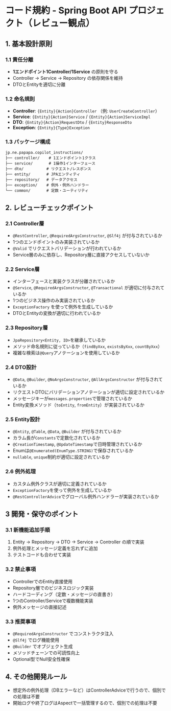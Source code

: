 <!-- I want to review in Japanese. -->

# コード規約 - Spring Boot API プロジェクト（レビュー観点）

## 1. 基本設計原則

### 1.1 責任分離
- **1エンドポイント1Controller/1Service** の原則を守る
- Controller → Service → Repository の依存関係を維持
- DTOとEntityを適切に分離

### 1.2 命名規則
- **Controller**: `{Entity}{Action}Controller` （例: `UserCreateController`）
- **Service**: `{Entity}{Action}Service` / `{Entity}{Action}ServiceImpl`
- **DTO**: `{Entity}{Action}RequestDto` / `{Entity}ResponseDto`
- **Exception**: `{Entity}{Type}Exception`

### 1.3 パッケージ構成
```
jp.ne.papapa.copilot_instructions/
├── controller/    # 1エンドポイント1クラス
├── service/       # 1操作1インターフェース
├── dto/          # リクエスト/レスポンス
├── entity/       # JPAエンティティ
├── repository/   # データアクセス
├── exception/    # 例外・例外ハンドラー
└── common/       # 定数・ユーティリティ
```

## 2. レビューチェックポイント

### 2.1 Controller層
- `@RestController`, `@RequiredArgsConstructor`, `@Slf4j` が付与されているか
- 1つのエンドポイントのみ実装されているか
- `@Valid` でリクエストバリデーションが行われているか
- Service層のみに依存し、Repository層に直接アクセスしていないか

### 2.2 Service層
- インターフェースと実装クラスが分離されているか
- `@Service`, `@RequiredArgsConstructor`, `@Transactional` が適切に付与されているか
- 1つのビジネス操作のみ実装されているか
- `ExceptionFactory` を使って例外を生成しているか
- DTOとEntityの変換が適切に行われているか

### 2.3 Repository層
- `JpaRepository<Entity, ID>`を継承しているか
- メソッド命名規則に従っているか（`findByXxx`, `existsByXxx`, `countByXxx`）
- 複雑な検索は`@Query`アノテーションを使用しているか

### 2.4 DTO設計
- `@Data`, `@Builder`, `@NoArgsConstructor`, `@AllArgsConstructor` が付与されているか
- リクエストDTOにバリデーションアノテーションが適切に設定されているか
- メッセージキーが`messages.properties`で管理されているか
- Entity変換メソッド（`toEntity`, `fromEntity`）が実装されているか

### 2.5 Entity設計
- `@Entity`, `@Table`, `@Data`, `@Builder` が付与されているか
- カラム長が`Constants`で定数化されているか
- `@CreationTimestamp`, `@UpdateTimestamp`で日時管理されているか
- Enumは`@Enumerated(EnumType.STRING)`で保存されているか
- `nullable`, `unique`制約が適切に設定されているか

### 2.6 例外処理
- カスタム例外クラスが適切に定義されているか
- `ExceptionFactory`を使って例外を生成しているか
- `@RestControllerAdvice`でグローバル例外ハンドラーが実装されているか

## 3 開発・保守のポイント

### 3.1 新機能追加手順
1. Entity → Repository → DTO → Service → Controller の順で実装
2. 例外処理とメッセージ定義を忘れずに追加
3. テストコードも合わせて実装

### 3.2 禁止事項
- ControllerでのEntity直接使用
- Repository層でのビジネスロジック実装
- ハードコーディング（定数・メッセージの直書き）
- 1つのController/Serviceで複数機能実装
- 例外メッセージの直接記述

### 3.3 推奨事項
- `@RequiredArgsConstructor` でコンストラクタ注入
- `@Slf4j` でログ機能使用
- `@Builder` でオブジェクト生成
- メソッドチェーンでの可読性向上
- Optional型でNull安全性確保

## 4. その他開発ルール
- 想定外の例外処理（DBエラーなど）はControllerAdviceで行うので、個別での処理は不要
- 開始ログや終了ログはAspectで一括管理するので、個別での処理は不要

<!-- I want to review in Japanese. -->
